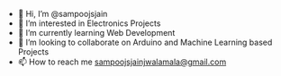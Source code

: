 - 👋 Hi, I’m @sampoojsjain
- 👀 I’m interested in Electronics Projects
- 🌱 I’m currently learning Web Development
- 💞️ I’m looking to collaborate on Arduino and Machine Learning based Projects
- 📫 How to reach me sampoojsjainjwalamala@gmail.com

<!---
sampoojsjain/sampoojsjain is a ✨ special ✨ repository because its `README.md` (this file) appears on your GitHub profile.
You can click the Preview link to take a look at your changes.
--->
